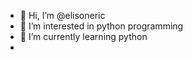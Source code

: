 - 👋 Hi, I’m @elisoneric
- 👀 I’m interested in python programming
- 🌱 I’m currently learning python
-
<!---
elisoneric/elisoneric is a ✨ special ✨ repository because its `README.md` (this file) appears on your GitHub profile.
You can click the Preview link to take a look at your changes.
--->

